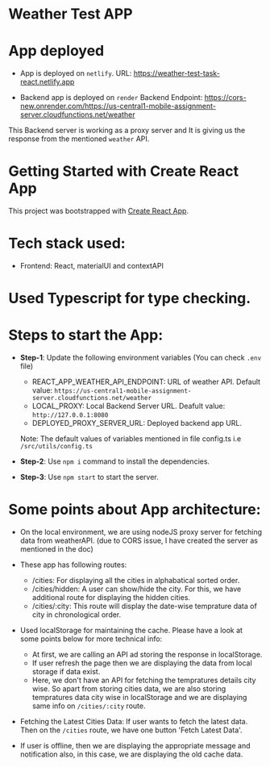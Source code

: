 # Weather Test APP

# App deployed 
- App is deployed on `netlify`.
URL: https://weather-test-task-react.netlify.app

- Backend app is deployed on `render`
Backend Endpoint: https://cors-new.onrender.com/https://us-central1-mobile-assignment-server.cloudfunctions.net/weather  

This Backend server is working as a proxy server and It is giving us the response from the mentioned 
`weather` API.

# Getting Started with Create React App

This project was bootstrapped with [Create React App](https://github.com/facebook/create-react-app).

# Tech stack used:
- Frontend: React, materialUI and contextAPI

# Used Typescript for type checking. 

# Steps to start the App:
- **Step-1**: Update the following environment variables (You can check `.env` file)
  - REACT_APP_WEATHER_API_ENDPOINT: URL of weather API.
    Default value: `https://us-central1-mobile-assignment-server.cloudfunctions.net/weather`
  - LOCAL_PROXY: Local Backend Server URL.
    Deafult value: `http://127.0.0.1:8080`
  - DEPLOYED_PROXY_SERVER_URL: Deployed backend app URL.   

  Note: The default values of variables mentioned in file config.ts i.e `/src/utils/config.ts`
- **Step-2**: Use `npm i` command to install the dependencies.
- **Step-3**: Use `npm start` to start the server. 
  

# Some points about App architecture:
- On the local environment, we are using nodeJS proxy server for fetching data from weatherAPI. (due to CORS issue, I have created the server as mentioned in the doc)

- These app has following routes:
  - /cities: For displaying all the cities in alphabatical sorted order.
  - /cities/hidden: A user can show/hide the city. For this, we have additional route for displaying the hidden cities. 
  - /cities/:city: This route will display the date-wise temprature data of city in chronological order.

- Used localStorage for maintaining the cache. Please have a look at some points below for more technical info:
  - At first, we are calling an API ad storing the response in localStorage.
  - If user refresh the page then we are displaying the data from local storage if data exist.
  - Here, we don't have an API for fetching the tempratures details city wise. So apart from storing cities data, we are also storing tempratures data city wise in localStorage and we are displaying same info on `/cities/:city` route.

- Fetching the Latest Cities Data: If user wants to fetch the latest data. Then on the `/cities` route, we have one button 'Fetch Latest Data'. 

- If user is offline, then we are displaying the appropriate message and notification also, in this case, we are displaying the old cache data.
      

